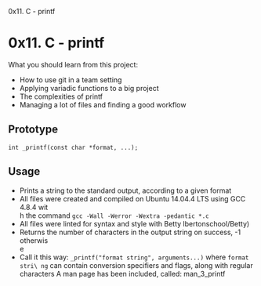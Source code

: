 0x11. C - printf

# 0x11. C - printf

What you should learn from this project:

- How to use git in a team setting
- Applying variadic functions to a big project
- The complexities of printf
- Managing a lot of files and finding a good workflow

## Prototype

`int _printf(const char *format, ...);`
## Usage

- Prints a string to the standard output, according to a given format
- All files were created and compiled on Ubuntu 14.04.4 LTS using GCC 4.8.4 wit\
h the command `gcc -Wall -Werror -Wextra -pedantic *.c`
- All files were linted for syntax and style with Betty
lbertonschool/Betty)
- Returns the number of characters in the output string on success, -1 otherwis\
e
- Call it this way: `_printf("format string", arguments...)` where `format stri\
ng` can contain conversion specifiers and flags,
  along with regular characters
A man page has been included, called: man_3_printf
